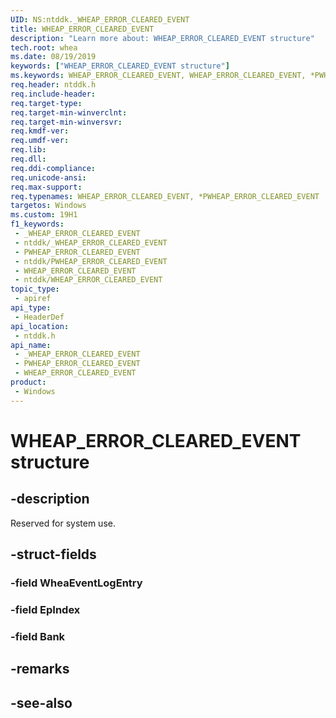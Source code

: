 ```yaml
---
UID: NS:ntddk._WHEAP_ERROR_CLEARED_EVENT
title: WHEAP_ERROR_CLEARED_EVENT
description: "Learn more about: WHEAP_ERROR_CLEARED_EVENT structure"
tech.root: whea
ms.date: 08/19/2019
keywords: ["WHEAP_ERROR_CLEARED_EVENT structure"]
ms.keywords: WHEAP_ERROR_CLEARED_EVENT, WHEAP_ERROR_CLEARED_EVENT, *PWHEAP_ERROR_CLEARED_EVENT,
req.header: ntddk.h
req.include-header: 
req.target-type: 
req.target-min-winverclnt: 
req.target-min-winversvr: 
req.kmdf-ver: 
req.umdf-ver: 
req.lib: 
req.dll: 
req.ddi-compliance: 
req.unicode-ansi: 
req.max-support: 
req.typenames: WHEAP_ERROR_CLEARED_EVENT, *PWHEAP_ERROR_CLEARED_EVENT
targetos: Windows
ms.custom: 19H1
f1_keywords:
 - _WHEAP_ERROR_CLEARED_EVENT
 - ntddk/_WHEAP_ERROR_CLEARED_EVENT
 - PWHEAP_ERROR_CLEARED_EVENT
 - ntddk/PWHEAP_ERROR_CLEARED_EVENT
 - WHEAP_ERROR_CLEARED_EVENT
 - ntddk/WHEAP_ERROR_CLEARED_EVENT
topic_type:
 - apiref
api_type:
 - HeaderDef
api_location:
 - ntddk.h
api_name:
 - _WHEAP_ERROR_CLEARED_EVENT
 - PWHEAP_ERROR_CLEARED_EVENT
 - WHEAP_ERROR_CLEARED_EVENT
product:
 - Windows
---
```


# WHEAP_ERROR_CLEARED_EVENT structure


## -description

Reserved for system use.

## -struct-fields

### -field WheaEventLogEntry

### -field EpIndex

### -field Bank

## -remarks

## -see-also

